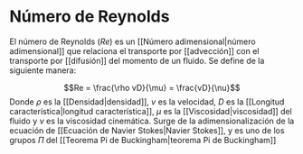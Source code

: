 # Número de Reynolds

El número de Reynolds ($Re$) es un [[Número adimensional|número adimensional]] que relaciona el transporte por [[advección]] con el transporte por [[difusión]] del momento de un fluido. Se define de la siguiente manera:

$$Re = \frac{\rho vD}{\mu} = \frac{vD}{\nu}$$
Donde $\rho$ es la [[Densidad|densidad]], $v$ es la velocidad, $D$ es la [[Longitud característica|longitud característica]], $\mu$ es la [[Viscosidad|viscosidad]] del fluido y $\nu$ es la viscosidad cinemática. Surge de la adimensionalización de la ecuación de [[Ecuación de Navier Stokes|Navier Stokes]], y es uno de los grupos $\Pi$ del [[Teorema Pi de Buckingham|teorema Pi de Buckingham]]